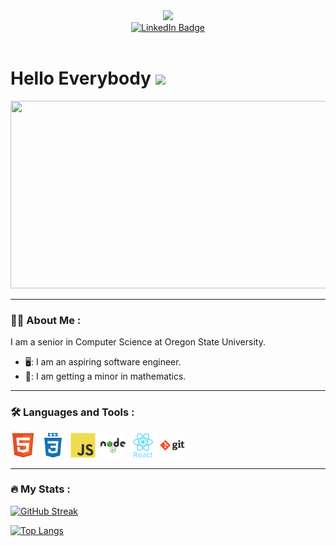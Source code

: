 <div id="header" align="center">
  <img src="https://media.giphy.com/media/v1.Y2lkPTc5MGI3NjExaXBhNzRkZDYxd3F0cjl0YTRzZXB5cHF2aXllMjY4NXNldXFsNDB0eiZlcD12MV9pbnRlcm5hbF9naWZfYnlfaWQmY3Q9cw/RN8FdaB6T1bkkI5n4I/giphy.gif" width="150"/>
</div>

<div id="badges" align="center">
  <a href="https://www.linkedin.com/in/kai-black" target="_blank" rel="noopener noreferrer">
    <img src="https://img.shields.io/badge/LinkedIn-blue?style=for-the-badge&logo=linkedin&logoColor=white" alt="LinkedIn Badge"/>
  </a>
</div>

<div id="visits" align="center">
  <img src="https://komarev.com/ghpvc/?username=purelyKai&style=flat-square&color=blue" alt=""/>
</div>

<h1>
  Hello Everybody
  <img src="https://media.giphy.com/media/hvRJCLFzcasrR4ia7z/giphy.gif" width="30px"/>
</h1>

<div align="center">
  <img src="https://media.giphy.com/media/v1.Y2lkPTc5MGI3NjExaWY1NzZveWNiZWplemY5MDEwZG83MW4xM211bzF4eGRqYzV1ZDJmayZlcD12MV9pbnRlcm5hbF9naWZfYnlfaWQmY3Q9Zw/E1Kd3pQwrsMtQbNkt0/giphy.gif" width="600" height="300"/>
</div>

---

### :man_technologist: About Me :
I am a senior in Computer Science at Oregon State University.
- 🖥️: I am an aspiring software engineer.
- 💯: I am getting a minor in mathematics.

---

### :hammer_and_wrench: Languages and Tools :
<div>
  <img src="https://github.com/devicons/devicon/blob/master/icons/html5/html5-original.svg" title="HTML5" alt="HTML" width="40" height="40"/>&nbsp;
  <img src="https://github.com/devicons/devicon/blob/master/icons/css3/css3-plain-wordmark.svg"  title="CSS3" alt="CSS" width="40" height="40"/>&nbsp;
  <img src="https://github.com/devicons/devicon/blob/master/icons/javascript/javascript-original.svg" title="JavaScript" alt="JavaScript" width="40" height="40"/>&nbsp;
  <img src="https://github.com/devicons/devicon/blob/master/icons/nodejs/nodejs-original-wordmark.svg" title="NodeJS" alt="NodeJS" width="40" height="40"/>&nbsp;
  <img src="https://github.com/devicons/devicon/blob/master/icons/react/react-original-wordmark.svg" title="React" alt="React" width="40" height="40"/>&nbsp;
  <img src="https://github.com/devicons/devicon/blob/master/icons/git/git-original-wordmark.svg" title="Git" **alt="Git" width="40" height="40"/>
</div>

---

### :fire: My Stats :
[![GitHub Streak](https://github-readme-streak-stats.herokuapp.com?user=purelyKai&theme=highcontrast)](https://git.io/streak-stats)

[![Top Langs](https://github-readme-stats.vercel.app/api/top-langs/?username=purelyKai&layout=compact&theme=vision-friendly-dark)](https://github.com/anuraghazra/github-readme-stats)
